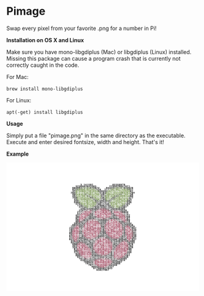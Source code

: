 # Pimage

Swap every pixel from your favorite .png for a number in Pi!

**Installation on OS X and Linux**

Make sure you have mono-libgdiplus (Mac) or libgdiplus (Linux) installed. Missing this package can cause a program crash that is currently not correctly caught in the code. 

For Mac: 
```
brew install mono-libgdiplus
```

For Linux:
```
apt(-get) install libgdiplus
```

**Usage**

Simply put a file "pimage.png" in the same directory as the executable. Execute and enter desired fontsize, width and height. That's it! 

**Example**

![Raspberry Large](https://github.com/jetspiking/Pimage/blob/main/pimage_raspberry_big.png)
